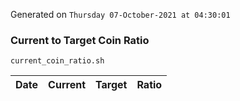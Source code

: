 Generated on `Thursday 07-October-2021 at 04:30:01`

### Current to Target Coin Ratio
`current_coin_ratio.sh`

Date|Current|Target|Ratio
---|---|---|---
